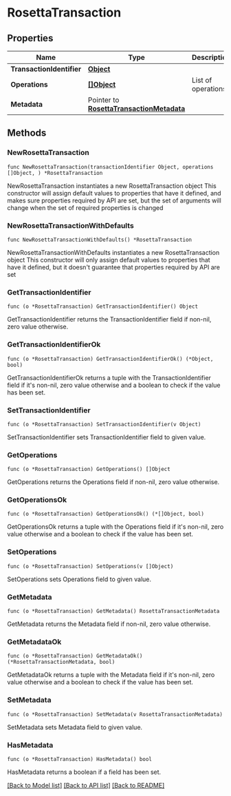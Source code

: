 # RosettaTransaction

## Properties

Name | Type | Description | Notes
------------ | ------------- | ------------- | -------------
**TransactionIdentifier** | [**Object**](Object.md) |  | 
**Operations** | [**[]Object**](Object.md) | List of operations | 
**Metadata** | Pointer to [**RosettaTransactionMetadata**](RosettaTransactionMetadata.md) |  | [optional] 

## Methods

### NewRosettaTransaction

`func NewRosettaTransaction(transactionIdentifier Object, operations []Object, ) *RosettaTransaction`

NewRosettaTransaction instantiates a new RosettaTransaction object
This constructor will assign default values to properties that have it defined,
and makes sure properties required by API are set, but the set of arguments
will change when the set of required properties is changed

### NewRosettaTransactionWithDefaults

`func NewRosettaTransactionWithDefaults() *RosettaTransaction`

NewRosettaTransactionWithDefaults instantiates a new RosettaTransaction object
This constructor will only assign default values to properties that have it defined,
but it doesn't guarantee that properties required by API are set

### GetTransactionIdentifier

`func (o *RosettaTransaction) GetTransactionIdentifier() Object`

GetTransactionIdentifier returns the TransactionIdentifier field if non-nil, zero value otherwise.

### GetTransactionIdentifierOk

`func (o *RosettaTransaction) GetTransactionIdentifierOk() (*Object, bool)`

GetTransactionIdentifierOk returns a tuple with the TransactionIdentifier field if it's non-nil, zero value otherwise
and a boolean to check if the value has been set.

### SetTransactionIdentifier

`func (o *RosettaTransaction) SetTransactionIdentifier(v Object)`

SetTransactionIdentifier sets TransactionIdentifier field to given value.


### GetOperations

`func (o *RosettaTransaction) GetOperations() []Object`

GetOperations returns the Operations field if non-nil, zero value otherwise.

### GetOperationsOk

`func (o *RosettaTransaction) GetOperationsOk() (*[]Object, bool)`

GetOperationsOk returns a tuple with the Operations field if it's non-nil, zero value otherwise
and a boolean to check if the value has been set.

### SetOperations

`func (o *RosettaTransaction) SetOperations(v []Object)`

SetOperations sets Operations field to given value.


### GetMetadata

`func (o *RosettaTransaction) GetMetadata() RosettaTransactionMetadata`

GetMetadata returns the Metadata field if non-nil, zero value otherwise.

### GetMetadataOk

`func (o *RosettaTransaction) GetMetadataOk() (*RosettaTransactionMetadata, bool)`

GetMetadataOk returns a tuple with the Metadata field if it's non-nil, zero value otherwise
and a boolean to check if the value has been set.

### SetMetadata

`func (o *RosettaTransaction) SetMetadata(v RosettaTransactionMetadata)`

SetMetadata sets Metadata field to given value.

### HasMetadata

`func (o *RosettaTransaction) HasMetadata() bool`

HasMetadata returns a boolean if a field has been set.


[[Back to Model list]](../README.md#documentation-for-models) [[Back to API list]](../README.md#documentation-for-api-endpoints) [[Back to README]](../README.md)


